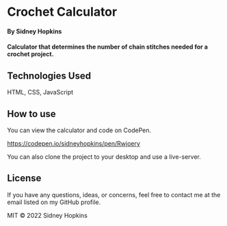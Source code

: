 # Crochet Calculator

#### By Sidney Hopkins

#### Calculator that determines the number of chain stitches needed for a crochet project.

## Technologies Used

HTML, CSS, JavaScript

## How to use

You can view the calculator and code on CodePen.

https://codepen.io/sidneyhopkins/pen/Rwjoery

You can also clone the project to your desktop and use a live-server.

## License

If you have any questions, ideas, or concerns, feel free to contact me at the email listed on my GitHub profile.

MIT © 2022 Sidney Hopkins

